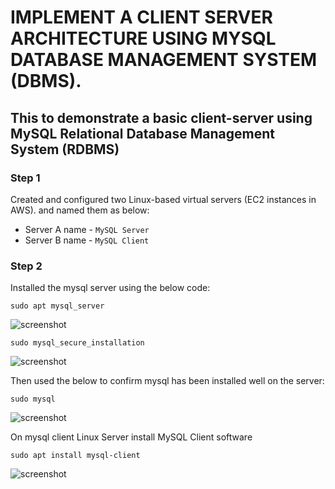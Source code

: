 
# **IMPLEMENT A CLIENT SERVER ARCHITECTURE USING MYSQL DATABASE MANAGEMENT SYSTEM (DBMS).**

## This to demonstrate a basic client-server using MySQL Relational Database Management System (RDBMS)

### Step 1

Created and configured two Linux-based virtual servers (EC2 instances in AWS). and named them as below:
- Server A name - `MySQL Server`
- Server B name - `MySQL Client`


### Step 2

Installed the mysql server using the below code:

`sudo apt mysql_server`

![screenshot](https://github.com/Tofumy/Tofumy-PBL5/blob/main/install-mysqlserver.png)

`sudo mysql_secure_installation`

![screenshot](https://github.com/Tofumy/Tofumy-PBL5/blob/main/sudo-mysql-secure-installation.png)

Then used the below to confirm mysql has been installed well on the server:

`sudo mysql`

![screenshot](https://github.com/Tofumy/Tofumy-PBL5/blob/main/sudo-mysql.png)



On mysql client Linux Server install MySQL Client software

`sudo apt install mysql-client`

![screenshot](https://github.com/Tofumy/Tofumy-PBL5/blob/main/install-mysqlserver.PNG)
